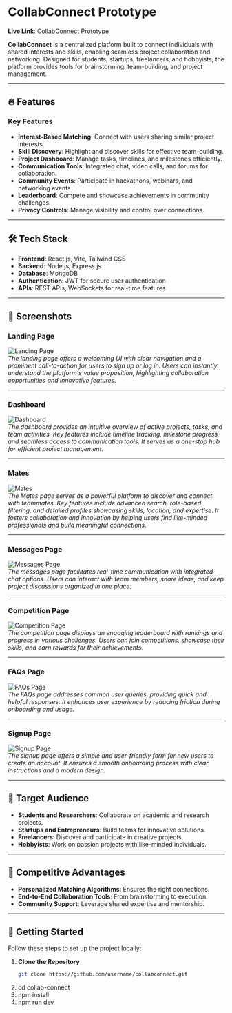 # CollabConnect Prototype

**Live Link**: [CollabConnect Prototype](https://collab-connect-wheat.vercel.app/)

**CollabConnect** is a centralized platform built to connect individuals with shared interests and skills, enabling seamless project collaboration and networking. Designed for students, startups, freelancers, and hobbyists, the platform provides tools for brainstorming, team-building, and project management.

---

## 🔥 Features

### Key Features
- **Interest-Based Matching**: Connect with users sharing similar project interests.
- **Skill Discovery**: Highlight and discover skills for effective team-building.
- **Project Dashboard**: Manage tasks, timelines, and milestones efficiently.
- **Communication Tools**: Integrated chat, video calls, and forums for collaboration.
- **Community Events**: Participate in hackathons, webinars, and networking events.
- **Leaderboard**: Compete and showcase achievements in community challenges.
- **Privacy Controls**: Manage visibility and control over connections.

---

## 🛠️ Tech Stack

- **Frontend**: React.js, Vite, Tailwind CSS
- **Backend**: Node.js, Express.js
- **Database**: MongoDB
- **Authentication**: JWT for secure user authentication
- **APIs**: REST APIs, WebSockets for real-time features

---

## 📸 Screenshots

### Landing Page
![Landing Page](./images/landing1.png)  
*The landing page offers a welcoming UI with clear navigation and a prominent call-to-action for users to sign up or log in. Users can instantly understand the platform's value proposition, highlighting collaboration opportunities and innovative features.*

---

### Dashboard
![Dashboard](./images/dashboard1.png)  
*The dashboard provides an intuitive overview of active projects, tasks, and team activities. Key features include timeline tracking, milestone progress, and seamless access to communication tools. It serves as a one-stop hub for efficient project management.*

---

### Mates
![Mates](./images/mates.png)  
*The Mates page serves as a powerful platform to discover and connect with teammates. Key features include advanced search, role-based filtering, and detailed profiles showcasing skills, location, and expertise. It fosters collaboration and innovation by helping users find like-minded professionals and build meaningful connections.*

---

### Messages Page
![Messages Page](./images/chats.png)  
*The messages page facilitates real-time communication with integrated chat options. Users can interact with team members, share ideas, and keep project discussions organized in one place.*

---

### Competition Page
![Competition Page](./images/competition.png)  
*The competition page displays an engaging leaderboard with rankings and progress in various challenges. Users can join competitions, showcase their skills, and earn rewards for their achievements.*

---

### FAQs Page
![FAQs Page](./images/faqs.png)  
*The FAQs page addresses common user queries, providing quick and helpful responses. It enhances user experience by reducing friction during onboarding and usage.*

---

### Signup Page
![Signup Page](./images/signup.png)  
*The signup page offers a simple and user-friendly form for new users to create an account. It ensures a smooth onboarding process with clear instructions and a modern design.*

---

## 🎯 Target Audience

- **Students and Researchers**: Collaborate on academic and research projects.
- **Startups and Entrepreneurs**: Build teams for innovative solutions.
- **Freelancers**: Discover and participate in creative projects.
- **Hobbyists**: Work on passion projects with like-minded individuals.

---

## 💪 Competitive Advantages

- **Personalized Matching Algorithms**: Ensures the right connections.
- **End-to-End Collaboration Tools**: From brainstorming to execution.
- **Community Support**: Leverage shared expertise and mentorship.

---

## 🚀 Getting Started

Follow these steps to set up the project locally:

1. **Clone the Repository**
   ```bash
   git clone https://github.com/username/collabconnect.git

2. cd collab-connect
3. npm install
4. npm run dev